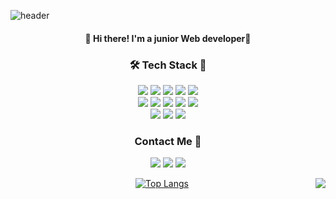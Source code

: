 ![header](https://capsule-render.vercel.app/api?type=wave&color=gradient&height=200&section=header&text=Son%20Chae%20Yeon%20💖&fontColor=ffffff&fontAlignX=65&fontAlignY=30&fontSize=50&animation=fadeIn)

<div align="center">
<h4 align="center">👋 Hi there! I'm a junior Web developer👋</h4>
<p align="center">

</p>
<h3 align="center">🛠 Tech Stack 🔨</h3>
<p align="center">
  <img src="https://img.shields.io/badge/PHP-777BB4?style=flat-square&logo=PHP&logoColor=white"/>
  <img src="https://img.shields.io/badge/CodeIgniter-EF4223?style=flat-square&logo=CodeIgniter&logoColor=white"/>
  <img src="https://img.shields.io/badge/Laravel-FF2D20?style=flat-square&logo=Laravel&logoColor=white"/>
  <img src="https://img.shields.io/badge/JavaScript-F7DF1E?style=flat-square&logo=JavaScript&logoColor=white"/>
  <img src="https://img.shields.io/badge/jQuery-0769AD?style=flat-square&logo=jQuery&logoColor=white"/>
  <br>
  <img src="https://img.shields.io/badge/MySQL-4479A1?style=flat-square&logo=MySQL&logoColor=white"/>
  <img src="https://img.shields.io/badge/MariaDB-003545?style=flat-square&logo=MariaDB&logoColor=white"/>
  <img src="https://img.shields.io/badge/Node.js-339933?style=flat-square&logo=Node.js&logoColor=white"/>
  <img src="https://img.shields.io/badge/Python-3776AB?style=flat-square&logo=Python&logoColor=white"/>
  <img src="https://img.shields.io/badge/Docker-2496ED?style=flat-square&logo=Docker&logoColor=white"/>
  <br>
  <img src="https://img.shields.io/badge/Adobe%20Photoshop-31A8FF?style=flat-square&logo=AdobePhotoshop&logoColor=white"/>
  <img src="https://img.shields.io/badge/Visual%20Studio%20Code-007ACC?style=flat-square&logo=VisualStudioCode&logoColor=white"/>
  <img src="https://img.shields.io/badge/Editplus-db043e?style=flat-square&logo=&logoColor=white"/>
</p>

<h3 align="center">Contact Me 📢</h3>

<p align="center">
  <a href="https://www.instagram.com/22bbn2/" target="_blank"><img src="https://img.shields.io/badge/Instagram-E4405F?style=flat-square&logo=Instagram&logoColor=white"/></a>
  <a href="https://blog.naver.com/engeliss72" target="_blank"><img src="https://img.shields.io/badge/Blog-03C75A?style=flat-square&logo=Naver&logoColor=white"/></a>
  <a href="https://velog.io/@eebbni" target="_blank"><img src="https://img.shields.io/badge/Velog-34E0A1?style=flat-square&logo=Vimeo&logoColor=white"/></a>
</p>
  
<div>
  <img align='right' src="http://mazassumnida.wtf/api/v2/generate_badge?boj=engeliss"/>
</div>
  
<!-- ![Anurag's GitHub stats](https://github-readme-stats.vercel.app/api?username=eebbni&show_icons=true&theme=radical) -->
[![Top Langs](https://github-readme-stats.vercel.app/api/top-langs/?username=eebbni&layout=compact&theme=dracula)](https://github.com/eebbni)

  
<!-- ![footer](https://capsule-render.vercel.app/api?section=footer) -->
</div>
